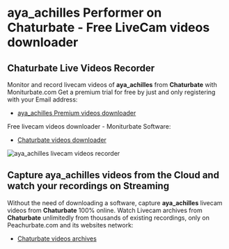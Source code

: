# aya_achilles Performer on Chaturbate - Free LiveCam videos downloader

## Chaturbate Live Videos Recorder

Monitor and record livecam videos of **aya_achilles** from **Chaturbate** with Moniturbate.com
Get a premium trial for free by just and only registering with your Email address:
* [aya_achilles Premium videos downloader](https://moniturbate.com/request-demo-licence-key.html)

Free livecam videos downloader - Moniturbate Software:
* [Chaturbate videos downloader](https://moniturbate.com/moniturbate-download-software.html)

![aya_achilles livecam videos recorder](https://peachurnet.com/templates/moniturbate-software.png)


## Capture aya_achilles videos from the Cloud and watch your recordings on Streaming

Without the need of downloading a software, capture **aya_achilles** livecam videos from **Chaturbate** 100% online.
Watch Livecam archives from **Chaturbate** unlimitedly from thousands of existing recordings, only on Peachurbate.com and its websites network:
* [Chaturbate videos archives](https://peachurnet.com/)
